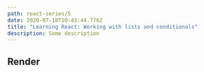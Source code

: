 ```yaml
---
path: react-series/5
date: 2020-07-18T10:43:44.776Z
title: "Learning React: Working with lists and conditionals"
description: Some description
---
```

## Render